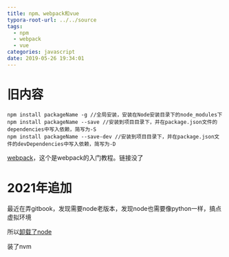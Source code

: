 ```yaml
---
title: npm、webpack和vue
typora-root-url: ../../source
tags:
  - npm
  - webpack
  - vue
categories: javascript
date: 2019-05-26 19:34:01
---
```


# 旧内容


```
npm install packageName -g //全局安装，安装在Node安装目录下的node_modules下
npm install packageName --save //安装到项目目录下，并在package.json文件的dependencies中写入依赖，简写为-S
npm install packageName --save-dev //安装到项目目录下，并在package.json文件的devDependencies中写入依赖，简写为-D
```


[webpack](https://www.jianshu.com/p/42e11515c10f)，这个是webpack的入门教程。链接没了

# 2021年追加

最近在弄gitbook，发现需要node老版本，发现node也需要像python一样，搞点虚拟环境

所以[卸载了node](https://stackoverflow.com/questions/11177954/how-do-i-completely-uninstall-node-js-and-reinstall-from-beginning-mac-os-x)

装了nvm

